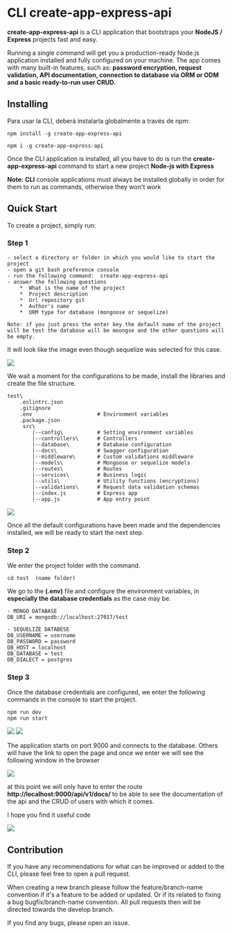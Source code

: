 # CLI create-app-express-api

**create-app-express-api** is a CLI application that bootstraps your **NodeJS / Express** projects fast and easy.

Running a single command will get you a production-ready Node.js application installed and fully configured on your machine. The app comes with many built-in features, such as: **password encryption, request validation, API documentation, connection to database via ORM or ODM and a basic ready-to-run user CRUD.**

## Installing

Para usar la CLI, deberá instalarla globalmente a través de npm:

    npm install -g create-app-express-api

    npm i -g create-app-express-api

Once the CLI application is installed, all you have to do is run the **create-app-express-api** command to start a new project **Node-js with Express**

**Note:** **CLI** console applications must always be installed globally in order for them to run as commands, otherwise they won't work

## Quick Start

To create a project, simply run:

### Step 1

    - select a directory or folder in which you would like to start the project
    - open a git bash preference console
    - run the following command:  create-app-express-api
    - answer the following questions
        *  What is the name of the project
        *  Project description
        *  Url repository git
        *  Author's name
        *  ORM type for database (mongoose or sequelize)

    Note: if you just press the enter key the default name of the project will be test the database will be moongse and the other questions will be empty.

It will look like the image even though sequelize was selected for this case.

![](./src/assets/images/image1.PNG)

We wait a moment for the configurations to be made, install the libraries and create the file structure.

    test\
        .eslintrc.json
        .gitignore
        .env                     # Environment variables
        .package.json
         src\
            |--config\           # Setting environment variables
            |--controllers\      # Controllers
            |--database\         # Database configuration
            |--docs\             # Swagger configuration
            |--middleware\       # Custom validations middleware
            |--models\           # Mongoose or sequelize models
            |--routes\           # Routes
            |--services\         # Business logic
            |--utils\            # Utility functions (encryptions)
            |--validations\      # Request data validation schemas
            |--index.js          # Express app
            |--app.js            # App entry point

![](./src/assets/images/image2.PNG)

Once all the default configurations have been made and the dependencies installed, we will be ready to start the next step.

### Step 2

We enter the project folder with the command.

    cd test  (name folder)

We go to the **(.env)** file and configure the environment variables, in **especially the database credentials** as the case may be.

    - MONGO DATABASE
    DB_URI = mongodb://localhost:27017/test

    - SEQUELIZE DATABESE
    DB_USERNAME = username
    DB_PASSWORD = password
    DB_HOST = localhost
    DB_DATABASE = test
    DB_DIALECT = postgres

### Step 3

Once the database credentials are configured, we enter the following commands in the console to start the project.

    npm run dev
    npm run start

![](./src/assets/images/image3.PNG)
![](./src/assets/images/image4.PNG)

The application starts on port 9000 and connects to the database.
Others will have the link to open the page and once we enter we will see the following window in the browser

![](./src/assets/images/image5.PNG)

at this point we will only have to enter the route **http://localhost:9000/api/v1/docs/** to be able to see the documentation of the api and the CRUD of users with which it comes.

I hope you find it useful code

![](./src/assets/images/image6.PNG)

## Contribution

If you have any recommendations for what can be improved or added to the CLI, please feel free to open a pull request.

When creating a new branch please follow the feature/branch-name convention if it's a feature to be added or updated. Or if its related to fixing a bug bugfix/branch-name convention. All pull requests then will be directed towards the develop branch.

If you find any bugs, please open an issue.
